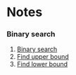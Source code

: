 # Notes

### Binary search
1. [Binary search](./704.binary-search.js)
2. [Find upper bound](./34.find-first-and-last-position-of-element-in-sorted-array.js)
3. [Find lower bound](./34.find-first-and-last-position-of-element-in-sorted-array.js)